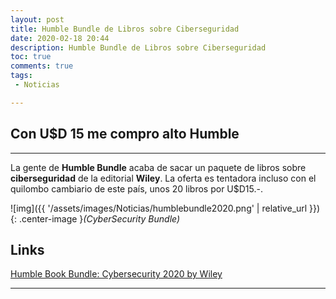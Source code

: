 ```yaml
---
layout: post
title: Humble Bundle de Libros sobre Ciberseguridad
date: 2020-02-18 20:44
description: Humble Bundle de Libros sobre Ciberseguridad
toc: true
comments: true
tags: 
 - Noticias

---
```


## **Con U$D 15 me compro alto Humble**
---

La gente de **Humble Bundle** acaba de sacar un paquete de libros sobre **ciberseguridad** de la editorial **Wiley**. La oferta es tentadora incluso con el quilombo cambiario de este país, unos 20 libros por U$D15.-.

![img]({{ '/assets/images/Noticias/humblebundle2020.png' | relative_url }}){: .center-image }*(CyberSecurity Bundle)*


## **Links**
[Humble Book Bundle: Cybersecurity 2020 by Wiley](https://www.humblebundle.com/books/cybersecurity-2020-wiley-books?hmb_source=humble_home&hmb_medium=product_tile&hmb_campaign=mosaic_section_1_layout_index_1_layout_type_twos_tile_index_2_c_cybersecurity2020wiley_bookbundle)

---


